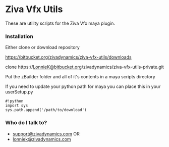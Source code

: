 # Ziva Vfx Utils #

These are utility scripts for the Ziva Vfx maya plugin.


### Installation ###
Either clone or download repository

https://bitbucket.org/zivadynamics/ziva-vfx-utils/downloads

clone https://LonnieK@bitbucket.org/zivadynamics/ziva-vfx-utils-private.git

Put the zBuilder folder and all of it's contents in a maya scripts directory

If you need to update your python path for maya you can place this in your userSetup.py


```
#!python
import sys
sys.path.append('/path/to/download')

```



### Who do I talk to? ###

* support@zivadynamics.com OR
* lonniek@zivadynamics.com